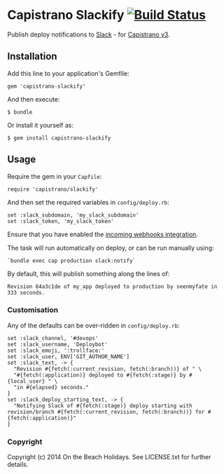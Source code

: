 # Capistrano Slackify [![Build Status](https://travis-ci.org/onthebeach/capistrano-slackify.svg)](https://travis-ci.org/onthebeach/capistrano-slackify)

Publish deploy notifications to [Slack](https://slack.com) - for [Capistrano v3](https://github.com/capistrano/capistrano).

## Installation

Add this line to your application's Gemfile:

    gem 'capistrano-slackify'

And then execute:

    $ bundle

Or install it yourself as:

    $ gem install capistrano-slackify

## Usage

Require the gem in your `Capfile`:

    require 'capistrano/slackify'

And then set the required variables in `config/deploy.rb`:

    set :slack_subdomain, 'my_slack_subdomain'
    set :slack_token, 'my_slack_token'

Ensure that you have enabled the [incoming webhooks integration](https://api.slack.com/).

The task will run automatically on deploy, or can be run manually using:

    `bundle exec cap production slack:notify`

By default, this will publish something along the lines of:

    Revision 64a3c1de of my_app deployed to production by seenmyfate in 333 seconds.

###  Customisation

Any of the defaults can be over-ridden in `config/deploy.rb`:

    set :slack_channel, '#devops'
    set :slack_username, 'Deploybot'
    set :slack_emoji, ':trollface:'
    set :slack_user, ENV['GIT_AUTHOR_NAME']
    set :slack_text, -> {
      "Revision #{fetch(:current_revision, fetch(:branch))} of " \
      "#{fetch(:application)} deployed to #{fetch(:stage)} by #{local_user} " \
      "in #{elapsed} seconds."
    }
    set :slack_deploy_starting_text, -> {  
      "Notifying Slack of #{fetch(:stage)} deploy starting with revision/branch #{fetch(:current_revision, fetch(:branch))} for #{fetch(:application)}"
    }

### Copyright

Copyright (c) 2014 On the Beach Holidays. See LICENSE.txt for
further details.
